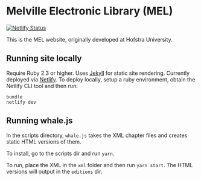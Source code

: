 

# Melville Electronic Library (MEL)
[![Netlify Status](https://api.netlify.com/api/v1/badges/b90121c1-dd40-44a8-b1ad-f7047aadfa06/deploy-status)](https://app.netlify.com/sites/mel/deploys)

This is the MEL website, originally developed at Hofstra University. 

## Running site locally

Require Ruby 2.3 or higher. Uses [Jekyll](https://jekyllrb.com/) for static site rendering. Currently deployed via [Netlify](netlify.com). To deploy locally, setup a ruby environment, obtain the Netlify CLI tool and then run:

```
bundle
netlify dev
```

## Running whale.js

In the scripts directory, `whale.js` takes the XML chapter files and creates static HTML versions of them. 

To install, go to the scripts dir and run `yarn`. 

To run, place the XML in the `xml` folder and then run `yarn start`. The HTML versions will output in the `editions` dir. 

